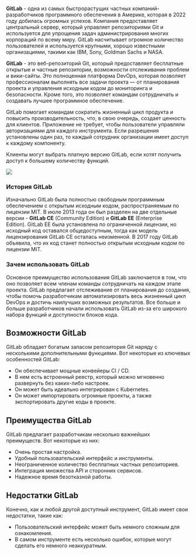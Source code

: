 **GitLab** - одна из самых быстрорастущих частных компаний-разработчиков программного обеспечения в Америке, которая в 2022 году добилась огромных успехов. Компания предоставляет центральный сервер, который управляет репозиториями Git и используется для упрощения задач администрирования многих корпораций по всему миру. GitLab насчитывает огромное количество пользователей и используется крупными, хорошо известными организациями, такими как IBM, Sony, Goldman Sachs и NASA.

**GitLab** - это веб-репозиторий Git, который предоставляет бесплатные открытые и частные репозитории, возможности отслеживания проблем и вики-сайты. Это полноценная платформа DevOps, которая позволяет профессионалам выполнять все задачи проекта — от планирования проекта и управления исходным кодом до мониторинга и безопасности. Кроме того, это позволяет командам сотрудничать и создавать лучшее программное обеспечение.

GitLab помогает командам сократить жизненный цикл продукта и повысить производительность, что, в свою очередь, создает ценность для клиентов. Приложение не требует, чтобы пользователи управляли авторизациями для каждого инструмента. Если разрешения установлены один раз, то каждый сотрудник организации имеет доступ к каждому компоненту.

Клиенты могут выбрать платную версию GitLab, если хотят получить доступ к большему количеству функций. 

![](https://ucarecdn.com/fcefca0d-d85c-4fb8-8aa3-49be1e6db93b/)

### История GitLab

Изначально GitLab была полностью свободным программным обеспечением с открытым исходным кодом, распространяемым по лицензии MIT. В июле 2013 года он был разделен на две отдельные версии - **GitLab CE** (Community Edition) и **GitLab EE** (Enterprise Edition). GitLab EE была установлена по ограниченной лицензии, но исходный код оставался общедоступным, тогда как модель лицензирования GitLab CE осталась неизменной. В 2017 году GitLab объявила, что их код станет полностью открытым исходным кодом по лицензии MIT.

### Зачем использовать GitLab

Основное преимущество использования GitLab заключается в том, что оно позволяет всем членам команды сотрудничать на каждом этапе проекта. GitLab предлагает отслеживание от планирования до создания, чтобы помочь разработчикам автоматизировать весь жизненный цикл DevOps и достичь наилучших возможных результатов. Все больше и больше разработчиков начали использовать GitLab из-за его широкого набора функций и доступности блоков кода.

## Возможности GitLab

GitLab обладает богатым запасом репозитория Git наряду с несколькими дополнительными функциями. Вот некоторые из ключевых особенностей GitLab:

- Он обеспечивает мощные конвейеры CI / CD.
- В нем есть встроенный реестр, который можно мгновенно развернуть без каких-либо настроек.
- Он может быть идеально интегрирован с Kubernetes. 
- Он может импортировать огромные проекты, а также экспортировать другие коды в проекте.

## Преимущества GitLab

GitLab предлагает разработчикам несколько важнейших преимуществ. Вот некоторые из них:

- Очень простая настройка.
- Удобный пользовательский интерфейс и инструменты.
- Неограниченное количество бесплатных частных репозиториев.
- Интеграция множества API и сторонних сервисов.
- Надежное время безотказной работы.

## Недостатки GitLab

Конечно, как и любой другой доступный инструмент, GitLab имеет свои недостатки, такие как:

- Пользовательский интерфейс может быть немного сложным для ознакомления.
- В самом инструменте есть несколько ошибок, которые могут сделать его немного неаккуратным.